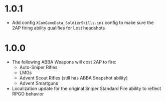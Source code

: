 # 1.0.1
- Add config `XComGameData_SoldierSkills.ini` config to make sure the 2AP firing ability qualifies for Lost headshots

# 1.0.0
- The following ABBA Weapons will cost 2AP to fire:
	- Auto-Sniper Rifles
	- LMGs
	- Advent Scout Rifles (still has ABBA Snapshot ability)
	- Advent Smartguns
- Localization update for the original Sniper Standard Fire ability to reflect RPGO behavior
